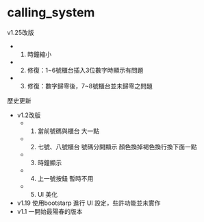 # calling_system

v1.25改版
   - 1. 時鐘縮小
   - 2. 修復：1~6號櫃台插入3位數字時顯示有問題
   - 3. 修復：數字歸零後，7~8號櫃台並未歸零之問題

歷史更新
 - v1.2改版
    - 1. 當前號碼與櫃台 大一點
    - 2. 七號、八號櫃台 號碼分開顯示 顏色換掉褐色換行換下面一點
    - 3. 時鐘顯示
    - 4. 上一號按鈕 暫時不用
    - 5. UI 美化
 - v1.19 使用bootstarp 進行 UI 設定，些許功能並未實作
 - v1.1 一開始最陽春的版本
